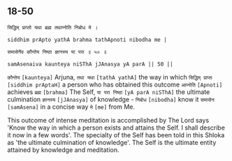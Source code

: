 ## 18-50


```shloka-sa
सिद्धिम् प्राप्तो यथा ब्रह्म तथाप्नोति निबोध मे ।
```
```shloka-sa-hk
siddhim prApto yathA brahma tathApnoti nibodha me |
```
```shloka-sa
समासेनैव कौन्तेय निष्ठा ज्ञानस्य या परा ॥ ५० ॥
```
```shloka-sa-hk
samAsenaiva kaunteya niSThA jJAnasya yA parA || 50 ||
```

`कौन्तेय` `[kaunteya]` Arjuna, `तथा यथा` `[tathA yathA]` the way in which `सिद्धिम् प्राप्तः` `[siddhim prAptaH]` a person who has obtained this outcome `आप्नोति` `[Apnoti]` achieves `ब्रह्म` `[brahma]` The Self, `या परा निष्ठा` `[yA parA niSThA]` the ultimate culmination `ज्ञानस्य` `[jJAnasya]` of knowledge - `निबोध` `[nibodha]` know it `समासेन` `[samAsena]` in a concise way `मे` `[me]` from Me.

This outcome of intense meditation is accomplished by 
The Lord says 'Know the way in which a person exists and attains the Self. I shall describe it now in a few words'. The specialty of the Self has been told in this Shloka as 'the ultimate culmination of knowledge'. The Self is the ultimate entity attained by knowledge and meditation.

